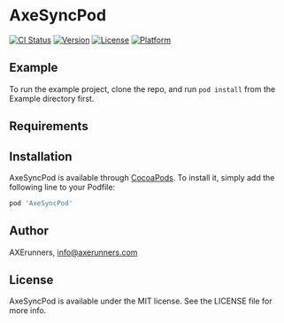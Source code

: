 # AxeSyncPod

[![CI Status](http://img.shields.io/travis/AXErunners/AxeSyncPod.svg?style=flat)](https://travis-ci.com/AXErunners/AxeSyncPod)
[![Version](https://img.shields.io/cocoapods/v/AxeSyncPod.svg?style=flat)](http://cocoapods.org/pods/AxeSyncPod)
[![License](https://img.shields.io/cocoapods/l/AxeSyncPod.svg?style=flat)](http://cocoapods.org/pods/AxeSyncPod)
[![Platform](https://img.shields.io/cocoapods/p/AxeSyncPod.svg?style=flat)](http://cocoapods.org/pods/AxeSyncPod)

## Example

To run the example project, clone the repo, and run `pod install` from the Example directory first.

## Requirements

## Installation

AxeSyncPod is available through [CocoaPods](http://cocoapods.org). To install
it, simply add the following line to your Podfile:

```ruby
pod 'AxeSyncPod'
```

## Author

AXErunners, info@axerunners.com

## License

AxeSyncPod is available under the MIT license. See the LICENSE file for more info.
